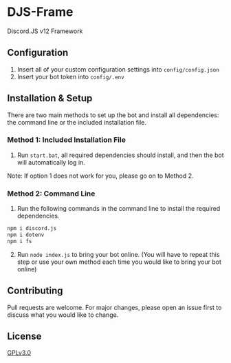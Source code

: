 # DJS-Frame
Discord.JS v12 Framework

## Configuration
1) Insert all of your custom configuration settings into `config/config.json`
2) Insert your bot token into `config/.env`

## Installation & Setup
There are two main methods to set up the bot and install all dependencies: the command line or the included installation file.

### Method  1: Included Installation File
1) Run `start.bat`, all required dependencies should install, and then the bot will automatically log in.

Note: If option 1 does not work for you, please go on to Method 2.
### Method 2: Command Line
1) Run the following commands in the command line to install the required dependencies.
```bash
npm i discord.js
npm i dotenv
npm i fs
```
2) Run `node index.js` to bring your bot online. (You will have to repeat this step or use your own method each time you would like to bring your bot online)

## Contributing
Pull requests are welcome. For major changes, please open an issue first to discuss what you would like to change.

## License
[GPLv3.0](https://www.gnu.org/licenses/gpl-3.0.en.html)